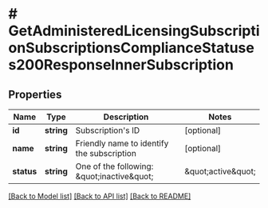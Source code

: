 # # GetAdministeredLicensingSubscriptionSubscriptionsComplianceStatuses200ResponseInnerSubscription

## Properties

Name | Type | Description | Notes
------------ | ------------- | ------------- | -------------
**id** | **string** | Subscription&#39;s ID | [optional]
**name** | **string** | Friendly name to identify the subscription | [optional]
**status** | **string** | One of the following: \&quot;inactive\&quot; | \&quot;active\&quot; | \&quot;out_of_compliance\&quot; | \&quot;expired\&quot; | \&quot;canceled\&quot; | [optional]

[[Back to Model list]](../../README.md#models) [[Back to API list]](../../README.md#endpoints) [[Back to README]](../../README.md)
